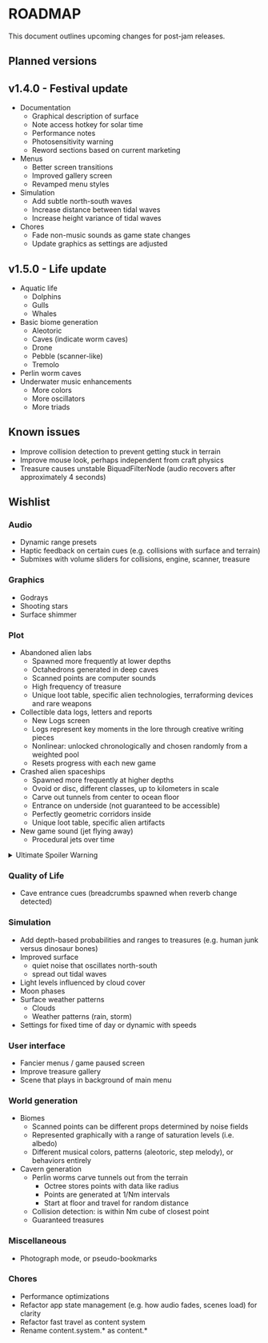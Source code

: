 # ROADMAP
This document outlines upcoming changes for post-jam releases.

## Planned versions
## v1.4.0 - Festival update
- Documentation
  - Graphical description of surface
  - Note access hotkey for solar time
  - Performance notes
  - Photosensitivity warning
  - Reword sections based on current marketing
- Menus
  - Better screen transitions
  - Improved gallery screen
  - Revamped menu styles
- Simulation
  - Add subtle north-south waves
  - Increase distance between tidal waves
  - Increase height variance of tidal waves
- Chores
  - Fade non-music sounds as game state changes
  - Update graphics as settings are adjusted

## v1.5.0 - Life update
- Aquatic life
  - Dolphins
  - Gulls
  - Whales
- Basic biome generation
  - Aleotoric
  - Caves (indicate worm caves)
  - Drone
  - Pebble (scanner-like)
  - Tremolo
- Perlin worm caves
- Underwater music enhancements
  - More colors
  - More oscillators
  - More triads

## Known issues
- Improve collision detection to prevent getting stuck in terrain
- Improve mouse look, perhaps independent from craft physics
- Treasure causes unstable BiquadFilterNode (audio recovers after approximately 4 seconds)

## Wishlist
### Audio
- Dynamic range presets
- Haptic feedback on certain cues (e.g. collisions with surface and terrain)
- Submixes with volume sliders for collisions, engine, scanner, treasure

### Graphics
- Godrays
- Shooting stars
- Surface shimmer

### Plot
- Abandoned alien labs
  - Spawned more frequently at lower depths
  - Octahedrons generated in deep caves
  - Scanned points are computer sounds
  - High frequency of treasure
  - Unique loot table, specific alien technologies, terraforming devices and rare weapons
- Collectible data logs, letters and reports
  - New Logs screen
  - Logs represent key moments in the lore through creative writing pieces
  - Nonlinear: unlocked chronologically and chosen randomly from a weighted pool
  - Resets progress with each new game
- Crashed alien spaceships
  - Spawned more frequently at higher depths
  - Ovoid or disc, different classes, up to kilometers in scale
  - Carve out tunnels from center to ocean floor
  - Entrance on underside (not guaranteed to be accessible)
  - Perfectly geometric corridors inside
  - Unique loot table, specific alien artifacts
- New game sound (jet flying away)
  - Procedural jets over time

<details>
  <summary>Ultimate Spoiler Warning</summary>
  <ul>
    <li>Aliens wanted to peacefully immigrate to Earth.</li>
    <li>Alien leaders established a secret base on Earth.</li>
    <li>Convert UXO archetype to munitions, add Resistance side (more prevalent at lower depths) and more nouns.</li>
  </ul>
</details>

### Quality of Life
- Cave entrance cues (breadcrumbs spawned when reverb change detected)

### Simulation
- Add depth-based probabilities and ranges to treasures (e.g. human junk versus dinosaur bones)
- Improved surface
  - quiet noise that oscillates north-south
  - spread out tidal waves
- Light levels influenced by cloud cover
- Moon phases
- Surface weather patterns
  - Clouds
  - Weather patterns (rain, storm)
- Settings for fixed time of day or dynamic with speeds

### User interface
- Fancier menus / game paused screen
- Improve treasure gallery
- Scene that plays in background of main menu

### World generation
- Biomes
  - Scanned points can be different props determined by noise fields
  - Represented graphically with a range of saturation levels (i.e. albedo)
  - Different musical colors, patterns (aleotoric, step melody), or behaviors entirely
- Cavern generation
  - Perlin worms carve tunnels out from the terrain
    - Octree stores points with data like radius
    - Points are generated at 1/Nm intervals
    - Start at floor and travel for random distance
  - Collision detection: is within Nm cube of closest point
  - Guaranteed treasures

### Miscellaneous
- Photograph mode, or pseudo-bookmarks

### Chores
- Performance optimizations
- Refactor app state management (e.g. how audio fades, scenes load) for clarity
- Refactor fast travel as content system
- Rename content.system.* as content.*

